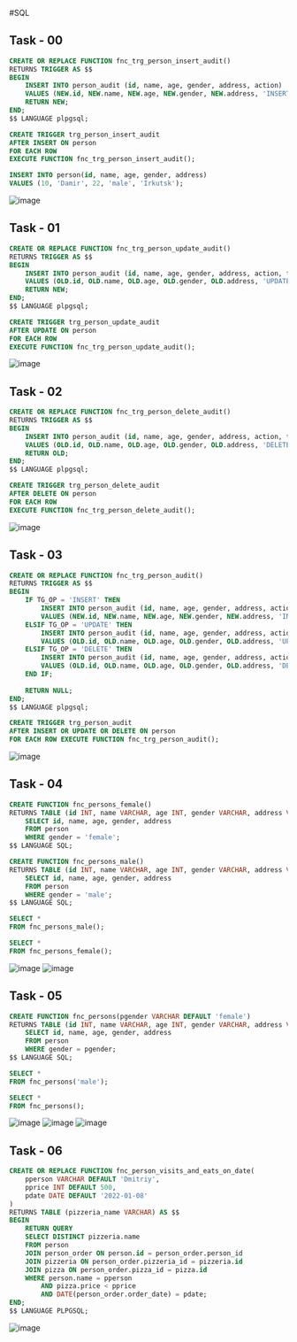 #SQL

## Task - 00
```sql
CREATE OR REPLACE FUNCTION fnc_trg_person_insert_audit()
RETURNS TRIGGER AS $$
BEGIN
    INSERT INTO person_audit (id, name, age, gender, address, action)
    VALUES (NEW.id, NEW.name, NEW.age, NEW.gender, NEW.address, 'INSERT');
    RETURN NEW;
END;
$$ LANGUAGE plpgsql;

CREATE TRIGGER trg_person_insert_audit
AFTER INSERT ON person
FOR EACH ROW
EXECUTE FUNCTION fnc_trg_person_insert_audit();

INSERT INTO person(id, name, age, gender, address)
VALUES (10, 'Damir', 22, 'male', 'Irkutsk');
```
![image](https://github.com/CheAm1337/select/assets/115126424/fff2d530-d0f9-4e92-a221-88b3f5e175a2)
## Task - 01
```sql
CREATE OR REPLACE FUNCTION fnc_trg_person_update_audit()
RETURNS TRIGGER AS $$
BEGIN
    INSERT INTO person_audit (id, name, age, gender, address, action, timestamp)
    VALUES (OLD.id, OLD.name, OLD.age, OLD.gender, OLD.address, 'UPDATE', CURRENT_TIMESTAMP);
    RETURN NEW;
END;
$$ LANGUAGE plpgsql;

CREATE TRIGGER trg_person_update_audit
AFTER UPDATE ON person
FOR EACH ROW
EXECUTE FUNCTION fnc_trg_person_update_audit();


```
![image](https://github.com/CheAm1337/select/assets/115126424/57ce9873-94bc-404c-8d5e-9c93454eacaf)

## Task - 02
```sql
CREATE OR REPLACE FUNCTION fnc_trg_person_delete_audit()
RETURNS TRIGGER AS $$
BEGIN
    INSERT INTO person_audit (id, name, age, gender, address, action, timestamp)
    VALUES (OLD.id, OLD.name, OLD.age, OLD.gender, OLD.address, 'DELETE', CURRENT_TIMESTAMP);
    RETURN OLD;
END;
$$ LANGUAGE plpgsql;

CREATE TRIGGER trg_person_delete_audit
AFTER DELETE ON person
FOR EACH ROW
EXECUTE FUNCTION fnc_trg_person_delete_audit();
```
![image](https://github.com/CheAm1337/select/assets/115126424/f60201c3-fe25-4f7b-a5cf-5fa8d3f4cb57)

## Task - 03
```sql
CREATE OR REPLACE FUNCTION fnc_trg_person_audit()
RETURNS TRIGGER AS $$
BEGIN
    IF TG_OP = 'INSERT' THEN
        INSERT INTO person_audit (id, name, age, gender, address, action, timestamp)
        VALUES (NEW.id, NEW.name, NEW.age, NEW.gender, NEW.address, 'INSERT', CURRENT_TIMESTAMP);
    ELSIF TG_OP = 'UPDATE' THEN
        INSERT INTO person_audit (id, name, age, gender, address, action, timestamp)
        VALUES (OLD.id, OLD.name, OLD.age, OLD.gender, OLD.address, 'UPDATE', CURRENT_TIMESTAMP);
    ELSIF TG_OP = 'DELETE' THEN
        INSERT INTO person_audit (id, name, age, gender, address, action, timestamp)
        VALUES (OLD.id, OLD.name, OLD.age, OLD.gender, OLD.address, 'DELETE', CURRENT_TIMESTAMP);
    END IF;
    
    RETURN NULL;
END;
$$ LANGUAGE plpgsql;

CREATE TRIGGER trg_person_audit
AFTER INSERT OR UPDATE OR DELETE ON person
FOR EACH ROW EXECUTE FUNCTION fnc_trg_person_audit();
```
![image](https://github.com/CheAm1337/select/assets/115126424/f60201c3-fe25-4f7b-a5cf-5fa8d3f4cb57)

## Task - 04
```sql
CREATE FUNCTION fnc_persons_female()
RETURNS TABLE (id INT, name VARCHAR, age INT, gender VARCHAR, address VARCHAR) AS $$
    SELECT id, name, age, gender, address
    FROM person
    WHERE gender = 'female';
$$ LANGUAGE SQL;

CREATE FUNCTION fnc_persons_male()
RETURNS TABLE (id INT, name VARCHAR, age INT, gender VARCHAR, address VARCHAR) AS $$
    SELECT id, name, age, gender, address
    FROM person
    WHERE gender = 'male';
$$ LANGUAGE SQL;

SELECT *
FROM fnc_persons_male();

SELECT *
FROM fnc_persons_female();
```
![image](https://github.com/CheAm1337/select/assets/115126424/fc50e575-a7b2-4ed0-bc69-b81951e6dba0)
![image](https://github.com/CheAm1337/select/assets/115126424/2c863fce-7375-42a2-8a1b-cea04c35e4df)

## Task - 05
```sql
CREATE FUNCTION fnc_persons(pgender VARCHAR DEFAULT 'female')
RETURNS TABLE (id INT, name VARCHAR, age INT, gender VARCHAR, address VARCHAR) AS $$
    SELECT id, name, age, gender, address
    FROM person
    WHERE gender = pgender;
$$ LANGUAGE SQL;

SELECT *
FROM fnc_persons('male');

SELECT *
FROM fnc_persons();
```
![image](https://github.com/CheAm1337/select/assets/115126424/35027415-02a7-4b79-9cd4-24675c65c4ab)
![image](https://github.com/CheAm1337/select/assets/115126424/415f6551-757c-4504-ae5d-56871298b85e)
![image](https://github.com/CheAm1337/select/assets/115126424/ed023235-3cc7-4ad5-970c-5c12c47061a1)

## Task - 06
```sql
CREATE OR REPLACE FUNCTION fnc_person_visits_and_eats_on_date(
    pperson VARCHAR DEFAULT 'Dmitriy',
    pprice INT DEFAULT 500,
    pdate DATE DEFAULT '2022-01-08'
)
RETURNS TABLE (pizzeria_name VARCHAR) AS $$
BEGIN
    RETURN QUERY
    SELECT DISTINCT pizzeria.name
    FROM person
    JOIN person_order ON person.id = person_order.person_id
    JOIN pizzeria ON person_order.pizzeria_id = pizzeria.id
    JOIN pizza ON person_order.pizza_id = pizza.id
    WHERE person.name = pperson
        AND pizza.price < pprice
        AND DATE(person_order.order_date) = pdate;
END;
$$ LANGUAGE PLPGSQL;
```
![image](https://github.com/CheAm1337/select/assets/115126424/61ca8922-94d8-4f37-be6a-f518919ea153)


